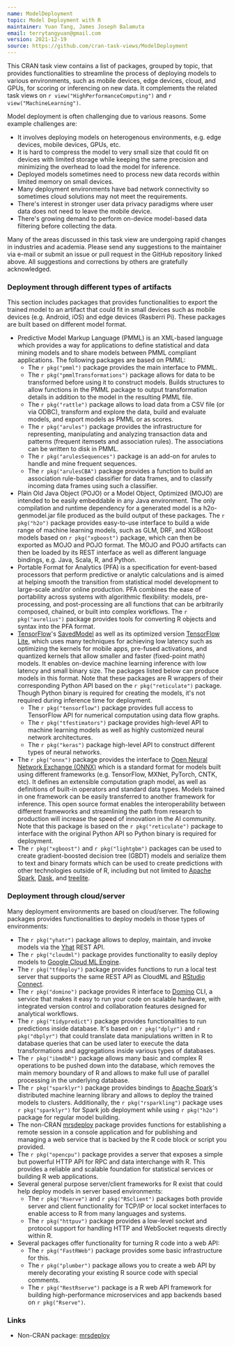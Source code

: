 ```yaml
---
name: ModelDeployment
topic: Model Deployment with R
maintainer: Yuan Tang, James Joseph Balamuta
email: terrytangyuan@gmail.com
version: 2021-12-19
source: https://github.com/cran-task-views/ModelDeployment
---
```


This CRAN task view contains a list of packages, grouped by topic, that
provides functionalities to streamline the process of deploying models
to various environments, such as mobile devices, edge devices, cloud,
and GPUs, for scoring or inferencing on new data. It complements the
related task views on `r view("HighPerformanceComputing")` and
`r view("MachineLearning")`.

Model deployment is often challenging due to various reasons. Some
example challenges are:

- It involves deploying models on heterogenous environments, e.g. edge
  devices, mobile devices, GPUs, etc.
- It is hard to compress the model to very small size that could fit
  on devices with limited storage while keeping the same precision and
  minimizing the overhead to load the model for inference.
- Deployed models sometimes need to process new data records within
  limited memory on small devices.
- Many deployment environments have bad network connectivity so
  sometimes cloud solutions may not meet the requirements.
- There's interest in stronger user data privacy paradigms where user
  data does not need to leave the mobile device.
- There's growing demand to perform on-device model-based data
  filtering before collecting the data.

Many of the areas discussed in this task view are undergoing rapid
changes in industries and academia. Please send any suggestions to the
maintainer via e-mail or submit an issue or pull request in the GitHub
repository linked above. All suggestions and corrections by others are
gratefully acknowledged.


### Deployment through different types of artifacts

This section includes packages that provides functionalities to export
the trained model to an artifact that could fit in small devices such as
mobile devices (e.g. Android, iOS) and edge devices (Rasberri Pi). These
packages are built based on different model format.

- Predictive Model Markup Language (PMML) is an XML-based language
  which provides a way for applications to define statistical and data
  mining models and to share models between PMML compliant
  applications. The following packages are based on PMML:
  - The `r pkg("pmml")` package provides the main
    interface to PMML.
  - The `r pkg("pmmlTransformations")` package allows
    for data to be transformed before using it to construct models.
    Builds structures to allow functions in the PMML package to
    output transformation details in addition to the model in the
    resulting PMML file.
  - The `r pkg("rattle")` package allows to load data
    from a CSV file (or via ODBC), transform and explore the data,
    build and evaluate models, and export models as PMML or as
    scores.
  - The `r pkg("arules")` package provides the
    infrastructure for representing, manipulating and analyzing
    transaction data and patterns (frequent itemsets and association
    rules). The associations can be written to disk in PMML.
  - The `r pkg("arulesSequences")` package is an add-on
    for arules to handle and mine frequent sequences.
  - The `r pkg("arulesCBA")` package provides a function
    to build an association rule-based classifier for data frames,
    and to classify incoming data frames using such a classifier.
- Plain Old Java Object (POJO) or a Model Object, Optimized (MOJO) are
  intended to be easily embeddable in any Java environment. The only
  compilation and runtime dependency for a generated model is a
  h2o-genmodel.jar file produced as the build output of these
  packages. The `r pkg("h2o")` package provides
  easy-to-use interface to build a wide range of machine learning
  models, such as GLM, DRF, and XGBoost models based on
  `r pkg("xgboost")` package, which can then be exported
  as MOJO and POJO format. The MOJO and POJO artifacts can then be
  loaded by its REST interface as well as different language bindings,
  e.g. Java, Scala, R, and Python.
- Portable Format for Analytics (PFA) is a specification for
  event-based processors that perform predictive or analytic
  calculations and is aimed at helping smooth the transition from
  statistical model development to large-scale and/or online
  production. PFA combines the ease of portability across systems with
  algorithmic flexibility: models, pre-processing, and post-processing
  are all functions that can be arbitrarily composed, chained, or
  built into complex workflows. The `r pkg("aurelius")`
  package provides tools for converting R objects and syntax into the
  PFA format.
- [TensorFlow](https://www.tensorflow.org/)'s
  [SavedModel](https://www.tensorflow.org/api_docs/python/tf/saved_model)
  as well as its optimized version [TensorFlow
  Lite](https://www.tensorflow.org/mobile/tflite/), which uses many
  techniques for achieving low latency such as optimizing the kernels
  for mobile apps, pre-fused activations, and quantized kernels that
  allow smaller and faster (fixed-point math) models. It enables
  on-device machine learning inference with low latency and small
  binary size. The packages listed below can produce models in this
  format. Note that these packages are R wrappers of their
  corresponding Python API based on the
  `r pkg("reticulate")` package. Though Python binary is
  required for creating the models, it's not required during
  inference time for deployment.
  - The `r pkg("tensorflow")` package provides full
    access to TensorFlow API for numerical computation using data
    flow graphs.
  - The `r pkg("tfestimators")` package provides
    high-level API to machine learning models as well as highly
    customized neural network architectures.
  - The `r pkg("keras")` package high-level API to
    construct different types of neural networks.
- The `r pkg("onnx")` package provides the interface to
  [Open Neural Network Exchange (ONNX)](https://onnx.ai/) which is a
  standard format for models built using different frameworks (e.g.
  TensorFlow, MXNet, PyTorch, CNTK, etc). It defines an extensible
  computation graph model, as well as definitions of built-in
  operators and standard data types. Models trained in one framework
  can be easily transferred to another framework for inference. This
  open source format enables the interoperability between different
  frameworks and streamlining the path from research to production
  will increase the speed of innovation in the AI community. Note that
  this package is based on the `r pkg("reticulate")`
  package to interface with the original Python API so Python binary
  is required for deployment.
- The `r pkg("xgboost")` and
  `r pkg("lightgbm")` packages can be used to create
  gradient-boosted decision tree (GBDT) models and serialize them to
  text and binary formats which can be used to create predictions with
  other technologies outside of R, including but not limited to
  [Apache Spark](https://spark.apache.org/),
  [Dask](https://dask.org/), and
  [treelite](https://github.com/dmlc/treelite).

### Deployment through cloud/server

Many deployment environments are based on cloud/server. The following
packages provides functionalities to deploy models in those types of
environments:

- The `r pkg("yhatr")` package allows to deploy, maintain,
  and invoke models via the [Yhat](https://www.yhat.com) REST API.
- The `r pkg("cloudml")` package provides functionality to
  easily deploy models to [Google Cloud ML Engine](https://cloud.google.com/ml-engine/).
- The `r pkg("tfdeploy")` package provides functions to
  run a local test server that supports the same REST API as CloudML
  and [RStudio Connect](https://www.rstudio.com/products/connect/).
- The `r pkg("domino")` package provides R interface to
  [Domino](https://www.dominodatalab.com/) CLI, a service that makes
  it easy to run your code on scalable hardware, with integrated
  version control and collaboration features designed for analytical
  workflows.
- The `r pkg("tidypredict")` package provides
  functionalities to run predictions inside database. It's based on
  `r pkg("dplyr")` and `r pkg("dbplyr")` that
  could translate data manipulations written in R to database queries
  that can be used later to execute the data transformations and
  aggregations inside various types of databases.
- The `r pkg("ibmdbR")` package allows many basic and
  complex R operations to be pushed down into the database, which
  removes the main memory boundary of R and allows to make full use of
  parallel processing in the underlying database.
- The `r pkg("sparklyr")` package provides bindings to
  [Apache Spark](https://spark.apache.org/)'s distributed machine
  learning library and allows to deploy the trained models to
  clusters. Additionally, the `r pkg("rsparkling")`
  package uses `r pkg("sparklyr")` for Spark job
  deployment while using `r pkg("h2o")` package for
  regular model building.
- The non-CRAN
  [mrsdeploy](https://docs.microsoft.com/en-us/machine-learning-server/r-reference/mrsdeploy/mrsdeploy-package)
  package provides functions for establishing a remote session in a
  console application and for publishing and managing a web service
  that is backed by the R code block or script you provided.
- The `r pkg("opencpu")` package provides a server that
  exposes a simple but powerful HTTP API for RPC and data interchange
  with R. This provides a reliable and scalable foundation for
  statistical services or building R web applications.
- Several general purpose server/client frameworks for R exist that
  could help deploy models in server based environments:
  - The `r pkg("Rserve")` and
    `r pkg("RSclient")` packages both provide server and
    client functionality for TCP/IP or local socket interfaces to
    enable access to R from many languages and systems.
  - The `r pkg("httpuv")` package provides a low-level
    socket and protocol support for handling HTTP and WebSocket
    requests directly within R.
- Several packages offer functionality for turning R code into a web API:
  - The `r pkg("FastRWeb")` package provides some basic
    infrastructure for this.
  - The `r pkg("plumber")` package allows you to create
    a web API by merely decorating your existing R source code with
    special comments.
  - The `r pkg("RestRserve")` package is a R web API
    framework for building high-performance microservices and app
    backends based on `r pkg("Rserve")`.


### Links
- Non-CRAN package: [mrsdeploy](https://docs.microsoft.com/en-us/machine-learning-server/r-reference/mrsdeploy/mrsdeploy-package)
